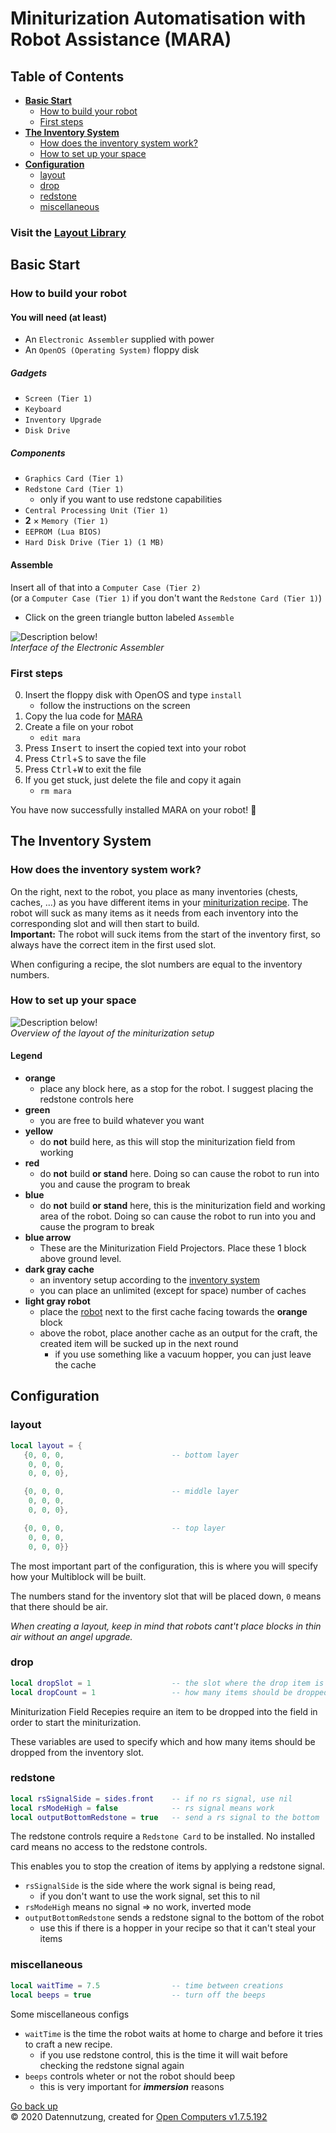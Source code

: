 # Miniturization Automatisation with Robot Assistance (MARA)

## Table of Contents

- [**Basic Start**](#basic-start)
  - [How to build your robot](#how-to-build-your-robot)
  - [First steps](#first-steps)
- [**The Inventory System**](#the-inventory-system)
  - [How does the inventory system work?](#how-does-the-inventory-system-work)
  - [How to set up your space](#how-to-set-up-your-space)
- [**Configuration**](#configuration)
  - [layout](#layout)
  - [drop](#drop)
  - [redstone](#redstone)
  - [miscellaneous](#miscellaneous)

### Visit the [Layout Library](./library.md)

## Basic Start

### **How to build your robot**

#### You will need (at least)

- An `Electronic Assembler` supplied with power
- An `OpenOS (Operating System)` floppy disk

##### Gadgets

- `Screen (Tier 1)`
- `Keyboard`
- `Inventory Upgrade`
- `Disk Drive`

##### Components

- `Graphics Card (Tier 1)`
- `Redstone Card (Tier 1)`
  - only if you want to use redstone capabilities
- `Central Processing Unit (Tier 1)`
- **2** &times; `Memory (Tier 1)`
- `EEPROM (Lua BIOS)`
- `Hard Disk Drive (Tier 1) (1 MB)`

#### Assemble

Insert all of that into a `Computer Case (Tier 2)`  
(or a `Computer Case (Tier 1)` if you don't want the `Redstone Card (Tier 1)`)

- Click on the green triangle button labeled `Assemble`

![Description below!][assembler_interface]  
_Interface of the Electronic Assembler_

### **First steps**

0. Insert the floppy disk with OpenOS and type `install`
    - follow the instructions on the screen
1. Copy the lua code for [MARA]
2. Create a file on your robot
    - `edit mara`
3. Press <kbd>Insert</kbd> to insert the copied text into your robot
4. Press <kbd>Ctrl</kbd>+<kbd>S</kbd> to save the file
5. Press <kbd>Ctrl</kbd>+<kbd>W</kbd> to exit the file
6. If you get stuck, just delete the file and copy it again
    - `rm mara`

You have now successfully installed MARA on your robot! :tada:

## The Inventory System

### **How does the inventory system work?**

On the right, next to the robot, you place as many inventories (chests, caches, ...) as you have different items in your [miniturization recipe](#layout). The robot will suck as many items as it needs from each inventory into the corresponding slot and will then start to build.  
**Important:** The robot will suck items from the start of the inventory first, so always have the correct item in the first used slot.

When configuring a recipe, the slot numbers are equal to the inventory numbers.

### **How to set up your space**

![Description below!][miniturizer_setup]  
_Overview of the layout of the miniturization setup_

#### **Legend**

- **orange**
  - place any block here, as a stop for the robot. I suggest placing the redstone controls here
- **green**
  - you are free to build whatever you want
- **yellow**
  - do **not** build here, as this will stop the miniturization field from working
- **red**
  - do **not** build **or stand** here. Doing so can cause the robot to run into you and cause the program to break
- **blue**
  - do **not** build **or stand** here, this is the miniturization field and working area of the robot. Doing so can cause the robot to run into you and cause the program to break
- **blue arrow**
  - These are the Miniturization Field Projectors. Place these 1 block above ground level.
- **dark gray cache**
  - an inventory setup according to the [inventory system](#how-does-the-inventory-system-work)
  - you can place an unlimited (except for space) number of caches
- **light gray robot**
  - place the [robot](#how-to-build-your-robot) next to the first cache facing towards the **orange** block
  - above the robot, place another cache as an output for the craft, the created item will be sucked up in the next round
    - if you use something like a vacuum hopper, you can just leave the cache

## Configuration

### **layout**

```lua
local layout = {
   {0, 0, 0,                        -- bottom layer
    0, 0, 0,
    0, 0, 0},

   {0, 0, 0,                        -- middle layer
    0, 0, 0,
    0, 0, 0},

   {0, 0, 0,                        -- top layer
    0, 0, 0,
    0, 0, 0}}
```

The most important part of the configuration, this is where
you will specify how your Multiblock will be built.

The numbers stand for the inventory slot that will be placed
down, `0` means that there should be air.

_When creating a layout, keep in mind that robots cant't place blocks
in thin air without an angel upgrade._

### **drop**

```lua
local dropSlot = 1                  -- the slot where the drop item is
local dropCount = 1                 -- how many items should be dropped
```

Miniturization Field Recepies require an item to be dropped into the
field in order to start the miniturization.

These variables are used to specify which and how many items should be
dropped from the inventory slot.

### **redstone**

```lua
local rsSignalSide = sides.front    -- if no rs signal, use nil
local rsModeHigh = false            -- rs signal means work
local outputBottomRedstone = true   -- send a rs signal to the bottom
```

The redstone controls require a `Redstone Card` to be installed.
No installed card means no access to the redstone controls.

This enables you to stop the creation of items by applying a redstone signal.

- `rsSignalSide` is the side where the work signal is being read,
  - if you don't want to use the work signal, set this to nil
- `rsModeHigh` means no signal ⇒ no work, inverted mode
- `outputBottomRedstone` sends a redstone signal to the bottom of the robot
  - use this if there is a hopper in your recipe so that it
    can't steal your items

### **miscellaneous**

```lua
local waitTime = 7.5                -- time between creations
local beeps = true                  -- turn off the beeps
```

Some miscellaneous configs

- `waitTime` is the time the robot waits at home to charge and before it tries to craft a new recipe.
  - if you use redstone control, this is the time it will wait before checking the redstone signal again
- `beeps` controls wheter or not the robot should beep
  - this is very important for **_immersion_** reasons

[Go back up](#table-of-contents "Go up")  
&copy; 2020 Datennutzung, created for [Open Computers v1.7.5.192][oc]

[oc]: https://ocdoc.cil.li/ "OpenComputers"
[MARA]: ./miniturize.lua "go to file"
[assembler_interface]: ./images/el_assembler_interface.png "Electronic Assembler Interface"
[miniturizer_setup]: ./images/miniturizer_setup.png "Miniturizer Setup"
